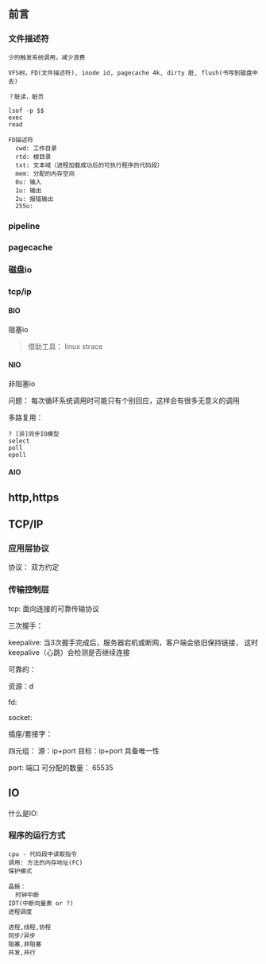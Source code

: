 
## 前言



### 文件描述符

```
少的触发系统调用，减少浪费

VFS树，FD(文件描述符), inode id, pagecache 4k, dirty 脏, flush(书写到磁盘中去)

？脏读，脏页

lsof -p $$ 
exec
read

FD描述符
  cwd: 工作目录
  rtd: 根目录
  txt: 文本域（进程加载成功后的可执行程序的代码段）
  mem: 分配的内存空间
  0u: 输入
  1u: 输出
  2u: 报错输出
  255u: 
```

### pipeline

### pagecache 

### 磁盘io

### tcp/ip

#### BIO

阻塞io

> 借助工具： linux strace 

#### NIO

非阻塞io


问题： 每次循环系统调用时可能只有个别回应，这样会有很多无意义的调用


多路复用：

```
? [异]同步IO模型
select
poll
epoll
```

#### AIO


## http,https

## TCP/IP

### 应用层协议

协议： 双方约定

### 传输控制层

tcp: 面向连接的可靠传输协议

三次握手：

keepalive: 当3次握手完成后，服务器宕机或断网，客户端会依旧保持链接， 这时keepalive（心跳）会检测是否继续连接

可靠的：


资源：d

fd:

socket:

插座/套接字：

四元组：
  源：ip+port 目标：ip+port
  具备唯一性

port: 端口
  可分配的数量： 65535

## IO

什么是IO: 

### 程序的运行方式

```
cpu - 代码段中读取指令
调用: 方法的内存地址(FC)
保护模式

晶振： 
  时钟中断
IDT(中断向量表 or ?)
进程调度
```
```
进程,线程,协程
同步/异步
阻塞,非阻塞
并发,并行

```